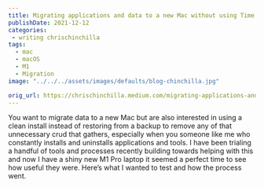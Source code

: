 ```yaml
---
title: Migrating applications and data to a new Mac without using Time Machine
publishDate: 2021-12-12
categories:
 - writing chrischinchilla
tags:
  - mac
  - macOS
  - M1
  - Migration
image: "../../../assets/images/defaults/blog-chinchilla.jpg"

orig_url: https://chrischinchilla.medium.com/migrating-applications-and-data-to-a-new-mac-without-using-time-machine-240e1de77892
---
```


You want to migrate data to a new Mac but are also interested in using a clean install instead of restoring from a backup to remove any of that unnecessary crud that gathers, especially when you someone like me who constantly installs and uninstalls applications and tools. I have been trialing a handful of tools and processes recently building towards helping with this and now I have a shiny new M1 Pro laptop it seemed a perfect time to see how useful they were. Here’s what I wanted to test and how the process went.